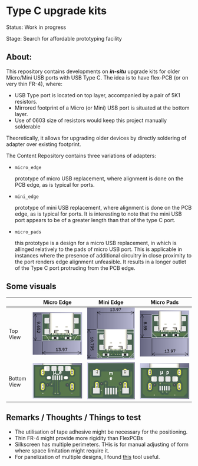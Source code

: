 # Type C upgrade kits

Status: Work in progress

Stage: Search for affordable prototyping facility

## About:

This repository contains developments on **_in-situ_** upgrade kits for older Micro/Mini USB ports with USB Type C. The idea is to have flex-PCB (or on very thin FR-4), where:

- USB Type port is located on top layer, accompanied by a pair of 5K1 resistors. 
- Mirrored footprint of a Micro (or Mini) USB port is situated at the bottom layer.
- Use of 0603 size of resistors would keep this project manually solderable

Theoretically, it allows for upgrading older devices by directly soldering of adapter over existing footprint. 

The Content Repository contains three variations of adapters:

- `micro_edge`
    
    prototype of micro USB replacement, where alignment is done on the PCB edge, as is typical for ports.

- `mini_edge`
    
    prototype of mini USB replacement, where alignment is done on the PCB edge, as is typical for ports. It is interesting to note that the mini USB port appears to be of a greater length than that of the type C port.

- `micro_pads`
    
    this prototype is a design for a micro USB replacement, in which is allinged relatively to the pads of micro USB port. This is applicable in instances where the presence of additional circuitry in close proximity to the port renders edge alignment unfeasible. It results in a longer outlet of the Type C port protruding from the PCB edge.  

## Some visuals

|   | Micro Edge | Mini Edge | Micro Pads |
| ------------- | ------------- |  ------------- |  ------------- |
| Top View  | ![Micro edge top view](images/render/micro_edge_top.png)  | ![Mini edge top view](images/render/mini_edge_top.png)  | ![Micro pads top view](images/render/micro_pads_top.png)  |
| Bottom View  | ![Micro edge bottom view](images/render/micro_edge_bottom.png)  | ![Mini edge bottom view](images/render/mini_edge_bottom.png)  | ![Micro pads bottom view](images/render/micro_pads_bottom.png)  |


## Remarks / Thoughts / Things to test

- The utilisation of tape adhesive might be necessary for the positioning.
- Thin FR-4 might provide more rigidity than FlexPCBs
- Silkscreen has multiple perimeters. THis is for manual adjusting of form where space limitation might require it.
- For panelization of multiple designs, I found [this](https://github.com/buganini/Kikakuka) tool useful. 